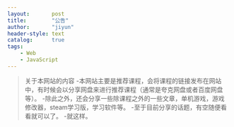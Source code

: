 ```yaml
---
layout:       post
title:        "公告"
author:       "jiyun"
header-style: text
catalog:      true
tags:
    - Web
    - JavaScript
---
```


>关于本网站的内容
-本网站主要是推荐课程，会将课程的链接发布在网站中，有时候会以分享网盘来进行推荐课程（通常是夸克网盘或者百度网盘等）。
-除此之外，还会分享一些除课程之外的一些文章，单机游戏，游戏修改器，steam学习版，学习软件等。
-至于目前分享的话题，有空随便看看就可以了。
-就这样。


